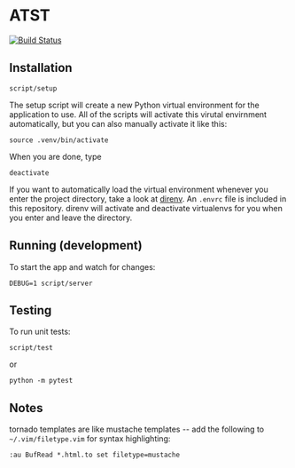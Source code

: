 
# ATST

[![Build Status](https://travis-ci.org/dod-ccpo/atst.svg?branch=master)](https://travis-ci.org/dod-ccpo/atst)

## Installation

    script/setup

The setup script will create a new Python virtual environment for the application to use. All of the scripts will activate this virutal envirnment automatically, but you can also manually activate it like this:

    source .venv/bin/activate

When you are done, type

    deactivate

If you want to automatically load the virtual environment whenever you enter the project directory, take a look at [direnv](https://direnv.net/).  An `.envrc` file is included in this repository.  direnv will activate and deactivate virtualenvs for you when you enter and leave the directory.

## Running (development)

To start the app and watch for changes:

    DEBUG=1 script/server

## Testing

To run unit tests:

    script/test

or

    python -m pytest

## Notes

tornado templates are like mustache templates -- add the
following to `~/.vim/filetype.vim` for syntax highlighting:

    :au BufRead *.html.to set filetype=mustache

